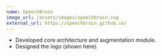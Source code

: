 ```yaml
---
name: SpeechBrain
image_url: /assets/images/speechbrain.svg
external_url: https://speechbrain.github.io/
---
```


* Developed core architecture and augmentation module.
* Designed the logo (shown here).
